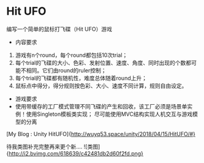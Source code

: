 # Hit UFO
编写一个简单的鼠标打飞碟（Hit UFO）游戏
- 内容要求
1. 游戏有n个round，每个round都包括10次trial；
2. 每个trial的飞碟的大小、色彩、发射位置、速度、角度、同时出现的个数都可能不相同。它们由round的ruler控制；
3. 每个trial的飞碟都有随机性，难度总体随着round上升；
4. 鼠标点中得分，得分规则按色彩、大小、速度不同计算，规则自由设定。

- 游戏要求
 - 使用带缓存的工厂模式管理不同飞碟的产生和回收，该工厂必须是场景单实例！使用Singleton模板类实现；
 尽可能使用MVC结构实现人机交互与游戏模型的分离

[My Blog : Unity HitUFO]{http://wuyq53.space/unity/2018/04/15/HitUFO/#}

待我类图补充完整再来更个新....
![类图]{http://i2.bvimg.com/618639/c42481db2d60f2fd.png}
